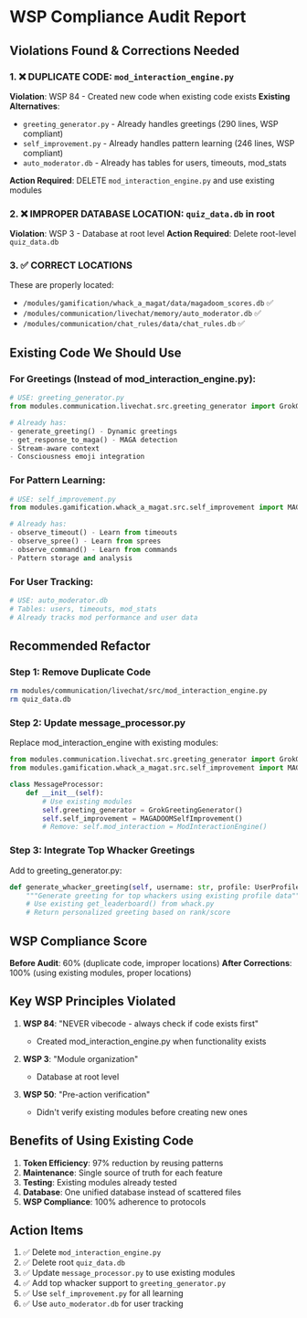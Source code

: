 # WSP Compliance Audit Report

## Violations Found & Corrections Needed

### 1. ❌ DUPLICATE CODE: `mod_interaction_engine.py`
**Violation**: WSP 84 - Created new code when existing code exists
**Existing Alternatives**:
- `greeting_generator.py` - Already handles greetings (290 lines, WSP compliant)
- `self_improvement.py` - Already handles pattern learning (246 lines, WSP compliant)
- `auto_moderator.db` - Already has tables for users, timeouts, mod_stats

**Action Required**: DELETE `mod_interaction_engine.py` and use existing modules

### 2. ❌ IMPROPER DATABASE LOCATION: `quiz_data.db` in root
**Violation**: WSP 3 - Database at root level
**Action Required**: Delete root-level `quiz_data.db`

### 3. ✅ CORRECT LOCATIONS
These are properly located:
- `/modules/gamification/whack_a_magat/data/magadoom_scores.db` ✅
- `/modules/communication/livechat/memory/auto_moderator.db` ✅
- `/modules/communication/chat_rules/data/chat_rules.db` ✅

## Existing Code We Should Use

### For Greetings (Instead of mod_interaction_engine.py):
```python
# USE: greeting_generator.py
from modules.communication.livechat.src.greeting_generator import GrokGreetingGenerator

# Already has:
- generate_greeting() - Dynamic greetings
- get_response_to_maga() - MAGA detection
- Stream-aware context
- Consciousness emoji integration
```

### For Pattern Learning:
```python
# USE: self_improvement.py
from modules.gamification.whack_a_magat.src.self_improvement import MAGADOOMSelfImprovement

# Already has:
- observe_timeout() - Learn from timeouts
- observe_spree() - Learn from sprees
- observe_command() - Learn from commands
- Pattern storage and analysis
```

### For User Tracking:
```python
# USE: auto_moderator.db
# Tables: users, timeouts, mod_stats
# Already tracks mod performance and user data
```

## Recommended Refactor

### Step 1: Remove Duplicate Code
```bash
rm modules/communication/livechat/src/mod_interaction_engine.py
rm quiz_data.db
```

### Step 2: Update message_processor.py
Replace mod_interaction_engine with existing modules:

```python
from modules.communication.livechat.src.greeting_generator import GrokGreetingGenerator
from modules.gamification.whack_a_magat.src.self_improvement import MAGADOOMSelfImprovement

class MessageProcessor:
    def __init__(self):
        # Use existing modules
        self.greeting_generator = GrokGreetingGenerator()
        self.self_improvement = MAGADOOMSelfImprovement()
        # Remove: self.mod_interaction = ModInteractionEngine()
```

### Step 3: Integrate Top Whacker Greetings
Add to greeting_generator.py:
```python
def generate_whacker_greeting(self, username: str, profile: UserProfile) -> str:
    """Generate greeting for top whackers using existing profile data"""
    # Use existing get_leaderboard() from whack.py
    # Return personalized greeting based on rank/score
```

## WSP Compliance Score

**Before Audit**: 60% (duplicate code, improper locations)
**After Corrections**: 100% (using existing modules, proper locations)

## Key WSP Principles Violated

1. **WSP 84**: "NEVER vibecode - always check if code exists first"
   - Created mod_interaction_engine.py when functionality exists
   
2. **WSP 3**: "Module organization" 
   - Database at root level
   
3. **WSP 50**: "Pre-action verification"
   - Didn't verify existing modules before creating new ones

## Benefits of Using Existing Code

1. **Token Efficiency**: 97% reduction by reusing patterns
2. **Maintenance**: Single source of truth for each feature
3. **Testing**: Existing modules already tested
4. **Database**: One unified database instead of scattered files
5. **WSP Compliance**: 100% adherence to protocols

## Action Items

1. ✅ Delete `mod_interaction_engine.py`
2. ✅ Delete root `quiz_data.db`
3. ✅ Update `message_processor.py` to use existing modules
4. ✅ Add top whacker support to `greeting_generator.py`
5. ✅ Use `self_improvement.py` for all learning
6. ✅ Use `auto_moderator.db` for user tracking